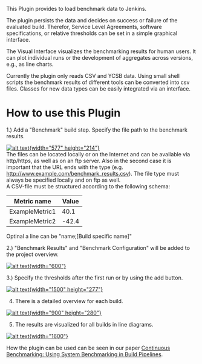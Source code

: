   

This Plugin provides to load benchmark data to Jenkins.

The plugin persists the data and decides on success or failure of the
evaluated build. Therefor, Service Level Agreements, software
specifications, or relative thresholds can be set in a simple graphical
interface.

The Visual Interface visualizes the benchmarking results for human
users. It can plot individual runs or the development of aggregates
across versions, e.g., as line charts.

Currently the plugin only reads CSV and YCSB data. Using small shell
scripts the benchmark results of different tools can be converted into
csv files. Classes for new data types can be easily integrated via an
interface.

  

# How to use this Plugin

1.) Add a "Benchmark" build step. Specify the file path to the benchmark
results.  
  
[![alt
text](https://github.com/jenkinsci/benchmark-evaluator-plugin/raw/master/readme_images/build_step.JPG){width="577"
height="214"}](https://github.com/jenkinsci/benchmark-evaluator-plugin/blob/master/readme_images/build_step.JPG)  
The files can be located locally or on the Internet and can be available
via http/https, as well as on an ftp server. Also in the second case it
is important that the URL ends with the type (e.g.
<http://www.example.com/benchmark_results.csv>). The file type must
always be specified locally and on ftp as well.  
A CSV-file must be structured according to the following schema:

| Metric name    | Value |
|----------------|-------|
| ExampleMetric1 | 40.1  |
| ExampleMetric2 | -42.4 |

  

Optinal a line can be "name;\[Build specific name\]"  
  
  
2.) "Benchmark Results" and "Benchmark Configuration" will be added to
the project overview.  
  
[![alt
text](https://github.com/jenkinsci/benchmark-evaluator-plugin/raw/master/readme_images/project_overview.JPG){width="600"}](https://github.com/jenkinsci/benchmark-evaluator-plugin/blob/master/readme_images/project_overview.JPG)  
  
  
3.) Specify the thresholds after the first run or by using the add
button.  
  
[![alt
text](https://github.com/jenkinsci/benchmark-evaluator-plugin/raw/master/readme_images/config.JPG){width="1500"
height="277"}](https://github.com/jenkinsci/benchmark-evaluator-plugin/blob/master/readme_images/config.JPG)  
  
  
4) There is a detailed overview for each build.  
  
[![alt
text](https://github.com/jenkinsci/benchmark-evaluator-plugin/raw/master/readme_images/detail_page.JPG){width="900"
height="280"}](https://github.com/jenkinsci/benchmark-evaluator-plugin/blob/master/readme_images/detail_page.JPG)  
  
  
5) The results are visualized for all builds in line diagrams.  
  
[![alt
text](https://github.com/jenkinsci/benchmark-evaluator-plugin/raw/master/readme_images/line_graph.JPG){width="1600"}](https://github.com/jenkinsci/benchmark-evaluator-plugin/blob/master/readme_images/line_graph.JPG)  
  
How the plugin can be used can be seen in our paper [Continuous
Benchmarking: Using System Benchmarking in Build
Pipelines](http://dbermbach.github.io/publications/2019-squeet.pdf).
